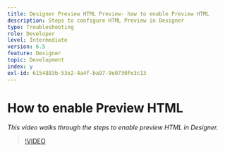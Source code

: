 ```yaml
---
title: Designer Preview HTML Preview- how to enable Preview HTML
description: Steps to configure HTML Preview in Designer
type: Troubleshooting
role: Developer
level: Intermediate
version: 6.5
feature: Designer
topic: Development
index: y
exl-id: 6154883b-53e2-4a4f-ba97-9e0730fe3c13
---
```


# How to enable Preview HTML

*This video walks through the steps to enable preview HTML in Designer.*

>[!VIDEO](https://video.tv.adobe.com/v/335498?quality=9&learn=on)
